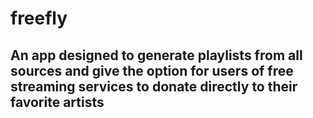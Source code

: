 # freefly

## An app designed to generate playlists from all sources and give the option for users of free streaming services to donate directly to their favorite artists 
